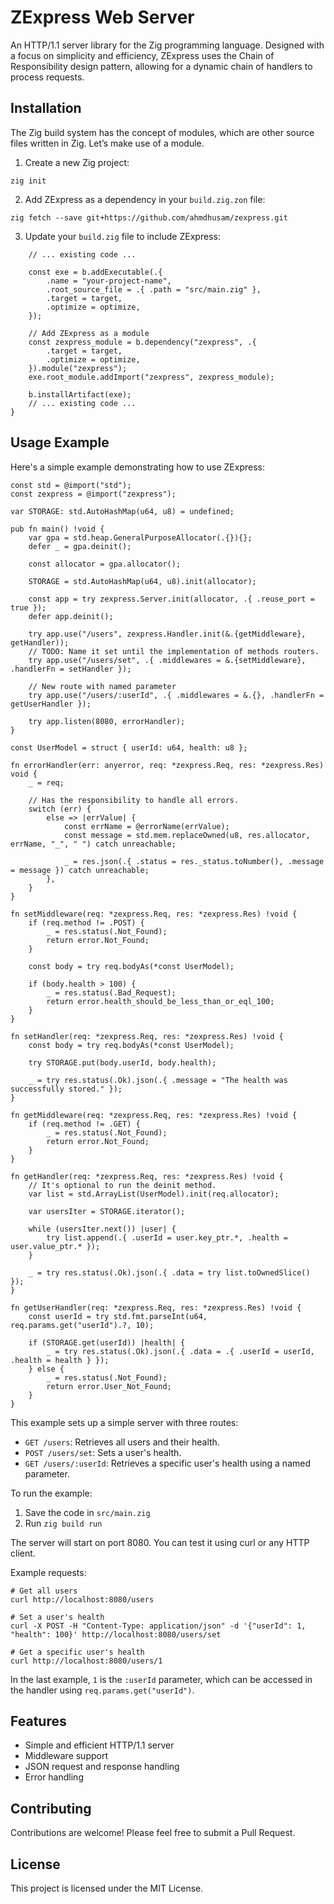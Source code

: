 # ZExpress Web Server

An HTTP/1.1 server library for the Zig programming language. Designed with a focus on simplicity and efficiency, ZExpress uses the Chain of Responsibility design pattern, allowing for a dynamic chain of handlers to process requests.

## Installation

The Zig build system has the concept of modules, which are other source files written in Zig. Let’s make use of a module.

1. Create a new Zig project:

```shell
zig init
```

2. Add ZExpress as a dependency in your `build.zig.zon` file:

```shell
zig fetch --save git+https://github.com/ahmdhusam/zexpress.git
```

3. Update your `build.zig` file to include ZExpress:

```zig
    // ... existing code ...

    const exe = b.addExecutable(.{
        .name = "your-project-name",
        .root_source_file = .{ .path = "src/main.zig" },
        .target = target,
        .optimize = optimize,
    });

    // Add ZExpress as a module
    const zexpress_module = b.dependency("zexpress", .{
        .target = target,
        .optimize = optimize,
    }).module("zexpress");
    exe.root_module.addImport("zexpress", zexpress_module);

    b.installArtifact(exe);
    // ... existing code ...
}
```

## Usage Example

Here's a simple example demonstrating how to use ZExpress:

```zig
const std = @import("std");
const zexpress = @import("zexpress");

var STORAGE: std.AutoHashMap(u64, u8) = undefined;

pub fn main() !void {
    var gpa = std.heap.GeneralPurposeAllocator(.{}){};
    defer _ = gpa.deinit();

    const allocator = gpa.allocator();

    STORAGE = std.AutoHashMap(u64, u8).init(allocator);

    const app = try zexpress.Server.init(allocator, .{ .reuse_port = true });
    defer app.deinit();

    try app.use("/users", zexpress.Handler.init(&.{getMiddleware}, getHandler));
    // TODO: Name it set until the implementation of methods routers.
    try app.use("/users/set", .{ .middlewares = &.{setMiddleware}, .handlerFn = setHandler });

    // New route with named parameter
    try app.use("/users/:userId", .{ .middlewares = &.{}, .handlerFn = getUserHandler });

    try app.listen(8080, errorHandler);
}

const UserModel = struct { userId: u64, health: u8 };

fn errorHandler(err: anyerror, req: *zexpress.Req, res: *zexpress.Res) void {
    _ = req;

    // Has the responsibility to handle all errors.
    switch (err) {
        else => |errValue| {
            const errName = @errorName(errValue);
            const message = std.mem.replaceOwned(u8, res.allocator, errName, "_", " ") catch unreachable;

            _ = res.json(.{ .status = res._status.toNumber(), .message = message }) catch unreachable;
        },
    }
}

fn setMiddleware(req: *zexpress.Req, res: *zexpress.Res) !void {
    if (req.method != .POST) {
        _ = res.status(.Not_Found);
        return error.Not_Found;
    }

    const body = try req.bodyAs(*const UserModel);

    if (body.health > 100) {
        _ = res.status(.Bad_Request);
        return error.health_should_be_less_than_or_eql_100;
    }
}

fn setHandler(req: *zexpress.Req, res: *zexpress.Res) !void {
    const body = try req.bodyAs(*const UserModel);

    try STORAGE.put(body.userId, body.health);

    _ = try res.status(.Ok).json(.{ .message = "The health was successfully stored." });
}

fn getMiddleware(req: *zexpress.Req, res: *zexpress.Res) !void {
    if (req.method != .GET) {
        _ = res.status(.Not_Found);
        return error.Not_Found;
    }
}

fn getHandler(req: *zexpress.Req, res: *zexpress.Res) !void {
    // It's optional to run the deinit method.
    var list = std.ArrayList(UserModel).init(req.allocator);

    var usersIter = STORAGE.iterator();

    while (usersIter.next()) |user| {
        try list.append(.{ .userId = user.key_ptr.*, .health = user.value_ptr.* });
    }

    _ = try res.status(.Ok).json(.{ .data = try list.toOwnedSlice() });
}

fn getUserHandler(req: *zexpress.Req, res: *zexpress.Res) !void {
    const userId = try std.fmt.parseInt(u64, req.params.get("userId").?, 10);

    if (STORAGE.get(userId)) |health| {
        _ = try res.status(.Ok).json(.{ .data = .{ .userId = userId, .health = health } });
    } else {
        _ = res.status(.Not_Found);
        return error.User_Not_Found;
    }
}
```

This example sets up a simple server with three routes:
- `GET /users`: Retrieves all users and their health.
- `POST /users/set`: Sets a user's health.
- `GET /users/:userId`: Retrieves a specific user's health using a named parameter.

To run the example:

1. Save the code in `src/main.zig`
2. Run `zig build run`

The server will start on port 8080. You can test it using curl or any HTTP client.

Example requests:

```shell
# Get all users
curl http://localhost:8080/users

# Set a user's health
curl -X POST -H "Content-Type: application/json" -d '{"userId": 1, "health": 100}' http://localhost:8080/users/set

# Get a specific user's health
curl http://localhost:8080/users/1
```

In the last example, `1` is the `:userId` parameter, which can be accessed in the handler using `req.params.get("userId")`.


## Features

- Simple and efficient HTTP/1.1 server
- Middleware support
- JSON request and response handling
- Error handling

## Contributing

Contributions are welcome! Please feel free to submit a Pull Request.

## License

This project is licensed under the MIT License.
